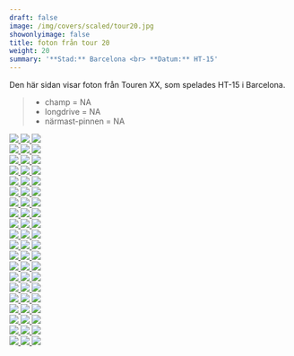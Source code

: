 ```yaml
---  
draft: false  
image: /img/covers/scaled/tour20.jpg  
showonlyimage: false  
title: foton från tour 20  
weight: 20  
summary: '**Stad:** Barcelona <br> **Datum:** HT-15'  
---
```


Den här sidan visar foton från Touren XX, som spelades HT-15 i
Barcelona.

> -   champ = NA  
> -   longdrive = NA  
> -   närmast-pinnen = NA

<div class="col-md-8"> <div class="row">  
<a href="/img/tour20/scaled/001.JPG" data-toggle="lightbox"         data-gallery="example-gallery" class="col-sm-4">
<img src="/img/tour20/thumbs/001.JPG" class="img-fluid"> </a>  
<a href="/img/tour20/scaled/002.JPG" data-toggle="lightbox"         data-gallery="example-gallery" class="col-sm-4">
<img src="/img/tour20/thumbs/002.JPG" class="img-fluid"> </a>  
<a href="/img/tour20/scaled/003.JPG" data-toggle="lightbox"         data-gallery="example-gallery" class="col-sm-4">
<img src="/img/tour20/thumbs/003.JPG" class="img-fluid"> </a> </div>
<div class="row">  
<a href="/img/tour20/scaled/004.JPG" data-toggle="lightbox"         data-gallery="example-gallery" class="col-sm-4">
<img src="/img/tour20/thumbs/004.JPG" class="img-fluid"> </a>  
<a href="/img/tour20/scaled/005.JPG" data-toggle="lightbox"         data-gallery="example-gallery" class="col-sm-4">
<img src="/img/tour20/thumbs/005.JPG" class="img-fluid"> </a>  
<a href="/img/tour20/scaled/006.JPG" data-toggle="lightbox"         data-gallery="example-gallery" class="col-sm-4">
<img src="/img/tour20/thumbs/006.JPG" class="img-fluid"> </a> </div>
<div class="row">  
<a href="/img/tour20/scaled/007.JPG" data-toggle="lightbox"         data-gallery="example-gallery" class="col-sm-4">
<img src="/img/tour20/thumbs/007.JPG" class="img-fluid"> </a>  
<a href="/img/tour20/scaled/008.JPG" data-toggle="lightbox"         data-gallery="example-gallery" class="col-sm-4">
<img src="/img/tour20/thumbs/008.JPG" class="img-fluid"> </a>  
<a href="/img/tour20/scaled/009.JPG" data-toggle="lightbox"         data-gallery="example-gallery" class="col-sm-4">
<img src="/img/tour20/thumbs/009.JPG" class="img-fluid"> </a> </div>
<div class="row">  
<a href="/img/tour20/scaled/010.JPG" data-toggle="lightbox"         data-gallery="example-gallery" class="col-sm-4">
<img src="/img/tour20/thumbs/010.JPG" class="img-fluid"> </a>  
<a href="/img/tour20/scaled/011.JPG" data-toggle="lightbox"         data-gallery="example-gallery" class="col-sm-4">
<img src="/img/tour20/thumbs/011.JPG" class="img-fluid"> </a>  
<a href="/img/tour20/scaled/012.JPG" data-toggle="lightbox"         data-gallery="example-gallery" class="col-sm-4">
<img src="/img/tour20/thumbs/012.JPG" class="img-fluid"> </a> </div>
<div class="row">  
<a href="/img/tour20/scaled/013.JPG" data-toggle="lightbox"         data-gallery="example-gallery" class="col-sm-4">
<img src="/img/tour20/thumbs/013.JPG" class="img-fluid"> </a>  
<a href="/img/tour20/scaled/014.JPG" data-toggle="lightbox"         data-gallery="example-gallery" class="col-sm-4">
<img src="/img/tour20/thumbs/014.JPG" class="img-fluid"> </a>  
<a href="/img/tour20/scaled/015.JPG" data-toggle="lightbox"         data-gallery="example-gallery" class="col-sm-4">
<img src="/img/tour20/thumbs/015.JPG" class="img-fluid"> </a> </div>
<div class="row">  
<a href="/img/tour20/scaled/016.JPG" data-toggle="lightbox"         data-gallery="example-gallery" class="col-sm-4">
<img src="/img/tour20/thumbs/016.JPG" class="img-fluid"> </a>  
<a href="/img/tour20/scaled/017.JPG" data-toggle="lightbox"         data-gallery="example-gallery" class="col-sm-4">
<img src="/img/tour20/thumbs/017.JPG" class="img-fluid"> </a>  
<a href="/img/tour20/scaled/018.JPG" data-toggle="lightbox"         data-gallery="example-gallery" class="col-sm-4">
<img src="/img/tour20/thumbs/018.JPG" class="img-fluid"> </a> </div>
<div class="row">  
<a href="/img/tour20/scaled/019.JPG" data-toggle="lightbox"         data-gallery="example-gallery" class="col-sm-4">
<img src="/img/tour20/thumbs/019.JPG" class="img-fluid"> </a>  
<a href="/img/tour20/scaled/020.JPG" data-toggle="lightbox"         data-gallery="example-gallery" class="col-sm-4">
<img src="/img/tour20/thumbs/020.JPG" class="img-fluid"> </a>  
<a href="/img/tour20/scaled/021.JPG" data-toggle="lightbox"         data-gallery="example-gallery" class="col-sm-4">
<img src="/img/tour20/thumbs/021.JPG" class="img-fluid"> </a> </div>
<div class="row">  
<a href="/img/tour20/scaled/022.JPG" data-toggle="lightbox"         data-gallery="example-gallery" class="col-sm-4">
<img src="/img/tour20/thumbs/022.JPG" class="img-fluid"> </a>  
<a href="/img/tour20/scaled/023.JPG" data-toggle="lightbox"         data-gallery="example-gallery" class="col-sm-4">
<img src="/img/tour20/thumbs/023.JPG" class="img-fluid"> </a>  
<a href="/img/tour20/scaled/024.JPG" data-toggle="lightbox"         data-gallery="example-gallery" class="col-sm-4">
<img src="/img/tour20/thumbs/024.JPG" class="img-fluid"> </a> </div>
<div class="row">  
<a href="/img/tour20/scaled/025.JPG" data-toggle="lightbox"         data-gallery="example-gallery" class="col-sm-4">
<img src="/img/tour20/thumbs/025.JPG" class="img-fluid"> </a>  
<a href="/img/tour20/scaled/026.JPG" data-toggle="lightbox"         data-gallery="example-gallery" class="col-sm-4">
<img src="/img/tour20/thumbs/026.JPG" class="img-fluid"> </a>  
<a href="/img/tour20/scaled/027.JPG" data-toggle="lightbox"         data-gallery="example-gallery" class="col-sm-4">
<img src="/img/tour20/thumbs/027.JPG" class="img-fluid"> </a> </div>
<div class="row">  
<a href="/img/tour20/scaled/028.JPG" data-toggle="lightbox"         data-gallery="example-gallery" class="col-sm-4">
<img src="/img/tour20/thumbs/028.JPG" class="img-fluid"> </a>  
<a href="/img/tour20/scaled/029.JPG" data-toggle="lightbox"         data-gallery="example-gallery" class="col-sm-4">
<img src="/img/tour20/thumbs/029.JPG" class="img-fluid"> </a>  
<a href="/img/tour20/scaled/030.JPG" data-toggle="lightbox"         data-gallery="example-gallery" class="col-sm-4">
<img src="/img/tour20/thumbs/030.JPG" class="img-fluid"> </a> </div>
<div class="row">  
<a href="/img/tour20/scaled/031.JPG" data-toggle="lightbox"         data-gallery="example-gallery" class="col-sm-4">
<img src="/img/tour20/thumbs/031.JPG" class="img-fluid"> </a>  
<a href="/img/tour20/scaled/032.JPG" data-toggle="lightbox"         data-gallery="example-gallery" class="col-sm-4">
<img src="/img/tour20/thumbs/032.JPG" class="img-fluid"> </a>  
<a href="/img/tour20/scaled/033.JPG" data-toggle="lightbox"         data-gallery="example-gallery" class="col-sm-4">
<img src="/img/tour20/thumbs/033.JPG" class="img-fluid"> </a> </div>
<div class="row">  
<a href="/img/tour20/scaled/034.JPG" data-toggle="lightbox"         data-gallery="example-gallery" class="col-sm-4">
<img src="/img/tour20/thumbs/034.JPG" class="img-fluid"> </a>  
<a href="/img/tour20/scaled/035.JPG" data-toggle="lightbox"         data-gallery="example-gallery" class="col-sm-4">
<img src="/img/tour20/thumbs/035.JPG" class="img-fluid"> </a>  
<a href="/img/tour20/scaled/036.JPG" data-toggle="lightbox"         data-gallery="example-gallery" class="col-sm-4">
<img src="/img/tour20/thumbs/036.JPG" class="img-fluid"> </a> </div>
<div class="row">  
<a href="/img/tour20/scaled/037.JPG" data-toggle="lightbox"         data-gallery="example-gallery" class="col-sm-4">
<img src="/img/tour20/thumbs/037.JPG" class="img-fluid"> </a>  
<a href="/img/tour20/scaled/038.JPG" data-toggle="lightbox"         data-gallery="example-gallery" class="col-sm-4">
<img src="/img/tour20/thumbs/038.JPG" class="img-fluid"> </a>  
<a href="/img/tour20/scaled/039.JPG" data-toggle="lightbox"         data-gallery="example-gallery" class="col-sm-4">
<img src="/img/tour20/thumbs/039.JPG" class="img-fluid"> </a> </div>
<div class="row">  
<a href="/img/tour20/scaled/040.JPG" data-toggle="lightbox"         data-gallery="example-gallery" class="col-sm-4">
<img src="/img/tour20/thumbs/040.JPG" class="img-fluid"> </a>  
<a href="/img/tour20/scaled/041.JPG" data-toggle="lightbox"         data-gallery="example-gallery" class="col-sm-4">
<img src="/img/tour20/thumbs/041.JPG" class="img-fluid"> </a>  
<a href="/img/tour20/scaled/042.JPG" data-toggle="lightbox"         data-gallery="example-gallery" class="col-sm-4">
<img src="/img/tour20/thumbs/042.JPG" class="img-fluid"> </a> </div>
<div class="row">  
<a href="/img/tour20/scaled/043.JPG" data-toggle="lightbox"         data-gallery="example-gallery" class="col-sm-4">
<img src="/img/tour20/thumbs/043.JPG" class="img-fluid"> </a>  
<a href="/img/tour20/scaled/044.JPG" data-toggle="lightbox"         data-gallery="example-gallery" class="col-sm-4">
<img src="/img/tour20/thumbs/044.JPG" class="img-fluid"> </a>  
<a href="/img/tour20/scaled/045.JPG" data-toggle="lightbox"         data-gallery="example-gallery" class="col-sm-4">
<img src="/img/tour20/thumbs/045.JPG" class="img-fluid"> </a> </div>
<div class="row">  
<a href="/img/tour20/scaled/046.JPG" data-toggle="lightbox"         data-gallery="example-gallery" class="col-sm-4">
<img src="/img/tour20/thumbs/046.JPG" class="img-fluid"> </a>  
<a href="/img/tour20/scaled/047.JPG" data-toggle="lightbox"         data-gallery="example-gallery" class="col-sm-4">
<img src="/img/tour20/thumbs/047.JPG" class="img-fluid"> </a>  
<a href="/img/tour20/scaled/048.JPG" data-toggle="lightbox"         data-gallery="example-gallery" class="col-sm-4">
<img src="/img/tour20/thumbs/048.JPG" class="img-fluid"> </a> </div>
<div class="row">  
<a href="/img/tour20/scaled/049.JPG" data-toggle="lightbox"         data-gallery="example-gallery" class="col-sm-4">
<img src="/img/tour20/thumbs/049.JPG" class="img-fluid"> </a>  
<a href="/img/tour20/scaled/050.JPG" data-toggle="lightbox"         data-gallery="example-gallery" class="col-sm-4">
<img src="/img/tour20/thumbs/050.JPG" class="img-fluid"> </a>  
<a href="/img/tour20/scaled/051.JPG" data-toggle="lightbox"         data-gallery="example-gallery" class="col-sm-4">
<img src="/img/tour20/thumbs/051.JPG" class="img-fluid"> </a> </div>
<div class="row">  
<a href="/img/tour20/scaled/052.JPG" data-toggle="lightbox"         data-gallery="example-gallery" class="col-sm-4">
<img src="/img/tour20/thumbs/052.JPG" class="img-fluid"> </a>  
<a href="/img/tour20/scaled/053.JPG" data-toggle="lightbox"         data-gallery="example-gallery" class="col-sm-4">
<img src="/img/tour20/thumbs/053.JPG" class="img-fluid"> </a>  
<a href="/img/tour20/scaled/054.JPG" data-toggle="lightbox"         data-gallery="example-gallery" class="col-sm-4">
<img src="/img/tour20/thumbs/054.JPG" class="img-fluid"> </a> </div>
<div class="row">  
<a href="/img/tour20/scaled/055.JPG" data-toggle="lightbox"         data-gallery="example-gallery" class="col-sm-4">
<img src="/img/tour20/thumbs/055.JPG" class="img-fluid"> </a>  
<a href="/img/tour20/scaled/056.JPG" data-toggle="lightbox"         data-gallery="example-gallery" class="col-sm-4">
<img src="/img/tour20/thumbs/056.JPG" class="img-fluid"> </a>  
<a href="/img/tour20/scaled/057.JPG" data-toggle="lightbox"         data-gallery="example-gallery" class="col-sm-4">
<img src="/img/tour20/thumbs/057.JPG" class="img-fluid"> </a> </div>
<div class="row">  
<a href="/img/tour20/scaled/058.JPG" data-toggle="lightbox"         data-gallery="example-gallery" class="col-sm-4">
<img src="/img/tour20/thumbs/058.JPG" class="img-fluid"> </a>  
<a href="/img/tour20/scaled/059.JPG" data-toggle="lightbox"         data-gallery="example-gallery" class="col-sm-4">
<img src="/img/tour20/thumbs/059.JPG" class="img-fluid"> </a>  
<a href="/img/tour20/scaled/060.JPG" data-toggle="lightbox"         data-gallery="example-gallery" class="col-sm-4">
<img src="/img/tour20/thumbs/060.JPG" class="img-fluid"> </a> </div>
</div>

